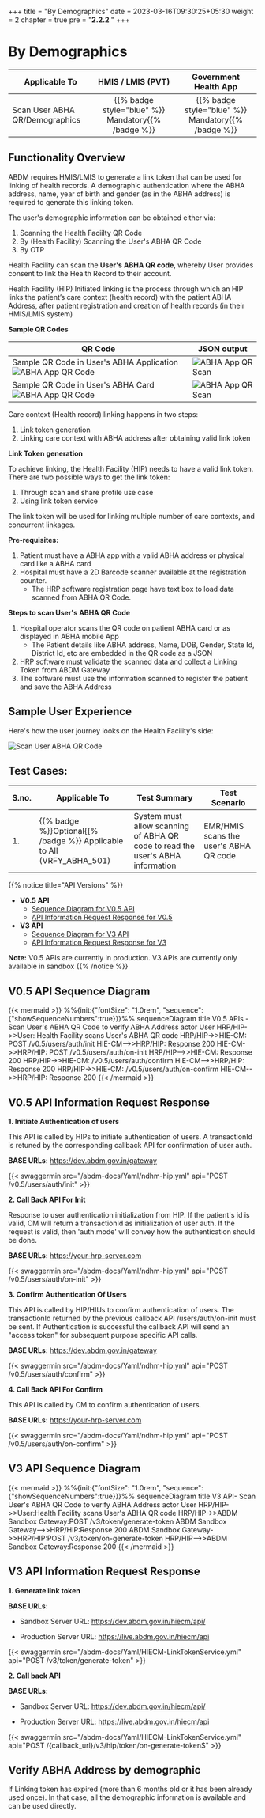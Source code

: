 +++
title = "By Demographics"
date = 2023-03-16T09:30:25+05:30
weight = 2
chapter = true
pre = "<b>2.2.2 </b>"
+++

# By Demographics
|  Applicable To                             |   HMIS / LMIS (PVT)  |   Government Health App  |    
|-------------------------------|:----------------------:|:--------------------:|
|   Scan User ABHA QR/Demographics                     |  {{% badge style="blue" %}} Mandatory{{% /badge %}}       |  {{% badge style="blue" %}} Mandatory{{% /badge %}}        |  

## Functionality Overview

ABDM requires HMIS/LMIS to generate a link token that can be used for linking of health records. A demographic authentication where the ABHA address, name, year of birth and gender (as in the ABHA address) is required to generate this linking token.

The user's demographic information can be obtained either via:
1. Scanning the Health Faciilty QR Code
2. By (Health Facility) Scanning the User's ABHA QR Code
3. By OTP

Health Facility can scan the **User's ABHA QR code**, whereby User provides consent to link the Health Record to their account.

Health Facility (HIP) Initiated linking is the process through which an HIP links the patient’s care context (health record) with the patient ABHA Address, after patient registration and creation of health records (in their HMIS/LMIS system)


**Sample QR Codes**

QR Code|JSON output
| -------- | ------- |
Sample QR Code in User's ABHA Application ![ABHA App QR Code](../abha-qr-in-app.png) | ![ABHA App QR Scan](../json-abha-app-qr-scan.png)
Sample QR Code in User's ABHA Card ![ABHA App QR Code](../abha-card-eg.png) | ![ABHA App QR Scan](../json-abha-card-qr.png)

Care context (Health record) linking happens in two steps:

1. Link token generation
2. Linking care context with ABHA address after obtaining valid link token

**Link Token generation**

To achieve linking, the Health Facility (HIP) needs to have a valid link token. There are two possible ways to get the link token:
1. Through scan and share profile use case
2. Using link token service

The link token will be used for linking multiple number of care contexts, and concurrent linkages.

**Pre-requisites:**
1. Patient must have a ABHA app with a valid ABHA address or physical card like a ABHA card
2. Hospital must have a 2D Barcode scanner available at the registration counter.
	- The HRP software registration page have text box to load data scanned from ABHA QR Code.

**Steps to scan User's ABHA QR Code**

1. Hospital operator scans the QR code on patient ABHA card or as displayed in ABHA mobile App
	- The Patient details like ABHA address, Name, DOB, Gender, State Id, District Id, etc are embedded in the QR code as a JSON
2. HRP software must validate the scanned data and collect a Linking Token from ABDM Gateway
3. The software must use the information scanned to register the patient and save the ABHA Address

## Sample User Experience

Here's how the user journey looks on the Health Facility's side:

![Scan User ABHA QR Code](/abdm-docs/img/scan-user-qr.gif)


## Test Cases:

S.no.|Applicable To | Test Summary | Test Scenario |
|--| --| ----------- | ------------------- |
1.|{{% badge %}}Optional{{% /badge %}} Applicable to All (VRFY_ABHA_501)| System must allow scanning of ABHA QR code to read the user's ABHA information|EMR/HMIS scans the user's ABHA QR code

{{% notice title="API Versions" %}}

- **V0.5 API**
  - [Sequence Diagram for V0.5 API](#v05-api-sequence-diagram)
  - [API Information Request Response for V0.5](#v05-api-information-request-response)
- **V3 API**
  - [Sequence Diagram for V3 API](#v3-api-sequence-diagram)
  - [API Information Request Response for V3](#v3-api-information-request-response)

**Note:** V0.5 APIs are currently in production. V3 APIs are currently only available in sandbox
{{% /notice %}}

## V0.5 API Sequence Diagram

{{< mermaid >}}
%%{init:{"fontSize": "1.0rem", "sequence":{"showSequenceNumbers":true}}}%%
sequenceDiagram
title V0.5 APIs - Scan User's ABHA QR Code to verify ABHA Address
actor User
HRP/HIP->>User: Health Facility scans User's ABHA QR code
HRP/HIP->>HIE-CM: POST /v0.5/users/auth/init
HIE-CM-->>HRP/HIP: Response 200
HIE-CM->>HRP/HIP: POST /v0.5/users/auth/on-init
HRP/HIP-->>HIE-CM: Response 200
HRP/HIP->>HIE-CM: /v0.5/users/auth/confirm
HIE-CM-->>HRP/HIP: Response 200
HRP/HIP->>HIE-CM: /v0.5/users/auth/on-confirm
HIE-CM-->>HRP/HIP: Response 200
{{< /mermaid >}}


## V0.5 API Information Request Response

**1. Initiate Authentication of users**

This API is called by HIPs to initiate authentication of users. A transactionId is retuned by the corresponding callback API for confirmation of user auth.

**BASE URLs:**  https://dev.abdm.gov.in/gateway

{{< swaggermin src="/abdm-docs/Yaml/ndhm-hip.yml" api="POST /v0.5/users/auth/init" >}}

**2. Call Back API For Init**

Response to user authentication initialization from HIP. If the patient's id is valid, CM will return a transactionId as initialization of user auth. If the request is valid, then 'auth.mode' will convey how the authentication should be done.

**BASE URLs:**  https://your-hrp-server.com

{{< swaggermin src="/abdm-docs/Yaml/ndhm-hip.yml" api="POST /v0.5/users/auth/on-init" >}}

**3. Confirm Authentication Of Users**

This API is called by HIP/HIUs to confirm authentication of users. The transactionId returned by the previous callback API /users/auth/on-init must be sent. If Authentication is successful the callback API will send an "access token" for subsequent purpose specific API calls.

**BASE URLs:**  https://dev.abdm.gov.in/gateway

{{< swaggermin src="/abdm-docs/Yaml/ndhm-hip.yml" api="POST /v0.5/users/auth/confirm" >}}

**4. Call Back API For Confirm**

This API is called by CM to confirm authentication of users.

**BASE URLs:**  https://your-hrp-server.com

{{< swaggermin src="/abdm-docs/Yaml/ndhm-hip.yml" api="POST /v0.5/users/auth/on-confirm" >}}


## V3 API Sequence Diagram

{{< mermaid >}}
%%{init:{"fontSize": "1.0rem", "sequence":{"showSequenceNumbers":true}}}%%
sequenceDiagram
title V3 API- Scan User's ABHA QR Code to verify ABHA Address
actor User
HRP/HIP->>User:Health Facility scans User's ABHA QR code
HRP/HIP->>ABDM Sandbox Gateway:POST /v3/token/generate-token
ABDM Sandbox Gateway-->>HRP/HIP:Response 200
ABDM Sandbox Gateway->>HRP/HIP:POST /v3/token/on-generate-token
HRP/HIP-->>ABDM Sandbox Gateway:Response 200
{{< /mermaid >}}

## V3 API Information Request Response

**1. Generate link token**

**BASE URLs:**
  - Sandbox Server URL: https://dev.abdm.gov.in/hiecm/api/

  - Production Server URL: https://live.abdm.gov.in/hiecm/api

{{< swaggermin src="/abdm-docs/Yaml/HIECM-LinkTokenService.yml" api="POST /v3/token/generate-token" >}}

**2. Call back API**

**BASE URLs:**
  - Sandbox Server URL: https://dev.abdm.gov.in/hiecm/api/

  - Production Server URL: https://live.abdm.gov.in/hiecm/api

{{< swaggermin src="/abdm-docs/Yaml/HIECM-LinkTokenService.yml" api="POST /{callback_url}/v3/hip/token/on-generate-token$" >}}

## Verify ABHA Address by demographic

If Linking token has expired (more than 6 months old or it has been already used once). In that case, all the demographic information is available and can be used directly.